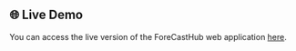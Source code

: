 ## 🌐 Live Demo

You can access the live version of the ForeCastHub web application [here](https://pavanmahi.github.io/Weather/).
